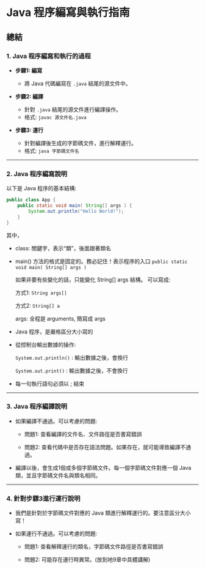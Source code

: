 # Java 程序編寫與執行指南

## 總結

### 1. Java 程序編寫和執行的過程

- **步驟1: 編寫**
  - 將 Java 代碼編寫在 `.java` 結尾的源文件中。

- **步驟2: 編譯**
  - 針對 `.java` 結尾的源文件進行編譯操作。
  - 格式: `javac 源文件名.java`

- **步驟3: 運行**
  - 針對編譯後生成的字節碼文件，進行解釋運行。
  - 格式: `java 字節碼文件名`

---

### 2. Java 程序編寫說明

以下是 Java 程序的基本結構:

```java
public class App {
    public static void main( String[] args ) {
        System.out.println("Hello World!");
    }
}
```

其中，
* class: 關鍵字，表示“類”，後面跟著類名
* main() 方法的格式是固定的。務必記住！表示程序的入口
  `public static void main( String[] args )`

  如果非要有些變化的話，只能變化 String[] args 結構。
  可以寫成:

  方式1: `String args[]`

  方式2: `String[] a`

  args: 全程是 arguments, 簡寫成 args

* Java 程序，是嚴格區分大小寫的

* 從控制台輸出數據的操作:

  `System.out.println()` : 輸出數據之後，會換行

  `System.out.print()` : 輸出數據之後，不會換行

* 每一句執行語句必須以 ; 結束

---
### 3. Java 程序編譯說明

- 如果編譯不通過。可以考慮的問題:


    - 問題1: 查看編譯的文件名、文件路徑是否書寫錯誤


    - 問題2: 查看代碼中是否存在語法問題。如果存在，就可能導致編譯不通過。



* 編譯以後，會生成1個或多個字節碼文件。每一個字節碼文件對應一個 Java 類，並且字節碼文件名與類名相同。


---
### 4. 針對步驟3進行運行說明
- 我們是針對於字節碼文件對應的 Java 類進行解釋運行的。要注意區分大小寫！


- 如果運行不通過。可以考慮的問題:


    - 問題1: 查看解釋運行的類名，字節碼文件路徑是否書寫錯誤


    - 問題2: 可能存在運行時異常。(放到地9章中具體講解)

        
